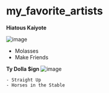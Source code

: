  # my_favorite_artists


   **Hiatous Kaiyote**

   ![image](https://th.bing.com/th/id/OIP.f1MjEisV9oc5Li53tIKcDgAAAA?rs=1&pid=ImgDetMain)

   - Molasses
   - Make Friends


  **Ty Dolla $ign**
  ![image](https://2.bp.blogspot.com/-lgX1tL5IzG4/Wy2pwGNvHKI/AAAAAAAAPgc/0tgFZYtqM_IUgDXaJn8JcrmK1phbVNbEACLcBGAs/s1600/new-ty-dolla-sign-1200x800-4.png)

    - Straight Up
    - Horses in the Stable
    
  